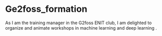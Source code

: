 # Ge2foss_formation
As I am the training manager in the G2foss ENIT club, I am delighted to organize and animate workshops in machine learning and deep learning . 
